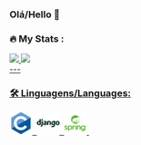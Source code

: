 ### Olá/Hello 👋

### :fire: My Stats :

<div>
<a href="https://github.com/seu-usuário-aqui">
<img height="180em" src="https://github-readme-stats.vercel.app/api/top-langs/?username=Arthur99Silva&layout=compact&langs_count=7&theme=dracula"/>
<img height="180em" src="https://github-readme-stats.vercel.app/api?username=Arthur99Silva&show_icons=true&theme=dracula&include_all_commits=true&count_private=true"/>
</div>
---

### :hammer_and_wrench: Linguagens/Languages:
<div>
  <img src="https://github.com/devicons/devicon/blob/master/icons/c/c-original.svg" title="C" alt="C" width="40" height="40"/>&nbsp;
  <img src="https://github.com/devicons/devicon/blob/master/icons/django/django-plain-wordmark.svg" title="Django" alt="Django" width="40" height="40"/>&nbsp;
  <img src="https://github.com/devicons/devicon/blob/master/icons/spring/spring-original-wordmark.svg" title="Spring" alt="Spring" width="40" height="40"/>&nbsp;
</div>
